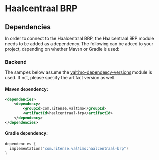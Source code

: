 # Haalcentraal BRP

## Dependencies

In order to connect to the Haalcentraal BRP, the Haalcentraal BRP module needs to be added as a dependency. The
following can be added to your project, depending on whether Maven or Gradle is used:

### Backend
The samples below assume the [valtimo-dependency-versions](../core/valtimo-dependency-versions.md) module is used.
If not, please specify the artifact version as well.

#### Maven dependency:
```xml
<dependencies>
    <dependency>
        <groupId>com.ritense.valtimo</groupId>
        <artifactId>haalcentraal-brp</artifactId>
    </dependency>
</dependencies>
```

#### Gradle dependency:
```kotlin
dependencies {
  implementation("com.ritense.valtimo:haalcentraal-brp")
}
```
